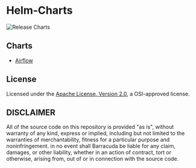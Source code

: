 # Helm-Charts
![Release Charts](https://github.com/luisfmcalado/helm-charts/actions/workflows/Release%20Charts/badge.svg?branch=master)

## Charts
- [Airflow](./charts/airflow/README.md)

## License

Licensed under the [Apache License, Version 2.0](http://www.apache.org/licenses/LICENSE-2.0), a OSI-approved license.

## DISCLAIMER

All of the source code on this repository is provided "as is", without warranty of any kind,
express or implied, including but not limited to the warranties of merchantability,
fitness for a particular purpose and noninfringement. in no event shall Barracuda be liable for any claim,
damages, or other liability, whether in an action of contract, tort or otherwise, arising from,
out of or in connection with the source code.